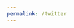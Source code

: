 ```yaml
---
permalink: /twitter
---
```


<script>window.location.replace('https://twitter.com/mestreyu');</script>